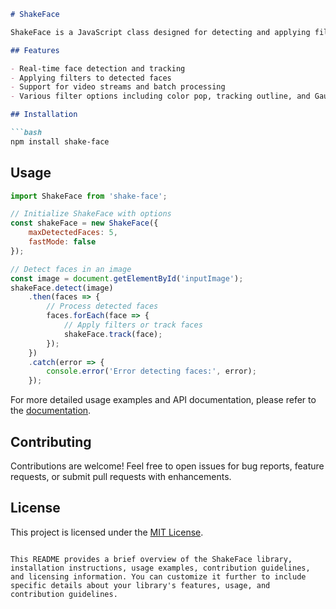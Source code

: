 ```markdown
# ShakeFace

ShakeFace is a JavaScript class designed for detecting and applying filters to faces in images or video streams. It extends the functionality of a face detection library by providing additional features for real-time face tracking and filter application.

## Features

- Real-time face detection and tracking
- Applying filters to detected faces
- Support for video streams and batch processing
- Various filter options including color pop, tracking outline, and Gaussian blur

## Installation

```bash
npm install shake-face
```

## Usage

```javascript
import ShakeFace from 'shake-face';

// Initialize ShakeFace with options
const shakeFace = new ShakeFace({
    maxDetectedFaces: 5,
    fastMode: false
});

// Detect faces in an image
const image = document.getElementById('inputImage');
shakeFace.detect(image)
    .then(faces => {
        // Process detected faces
        faces.forEach(face => {
            // Apply filters or track faces
            shakeFace.track(face);
        });
    })
    .catch(error => {
        console.error('Error detecting faces:', error);
    });
```

For more detailed usage examples and API documentation, please refer to the [documentation](#).

## Contributing

Contributions are welcome! Feel free to open issues for bug reports, feature requests, or submit pull requests with enhancements.

## License

This project is licensed under the [MIT License](LICENSE).
```

This README provides a brief overview of the ShakeFace library, installation instructions, usage examples, contribution guidelines, and licensing information. You can customize it further to include specific details about your library's features, usage, and contribution guidelines.